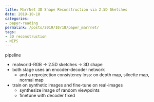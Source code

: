 ```yaml
---
title: MarrNet 3D Shape Reconstruction via 2.5D Sketches
date: 2019-10-18
categories:
- paper-reading
permalink: /posts/2019/10/18/paper_marrnet/
tags:
- 3D reconstruction
- NIPS
---
```



pipeline
- realworld-RGB -> 2.5D sketches -> 3D shape
- both stage uses an encoder-decoder network
    - and a reprojection consistency loss: on depth map, siloette map, normal map
- train on synthetic images and fine-tune on real-images
    - synthesize image of random viewpoints
    - finetune with decoder fixed
